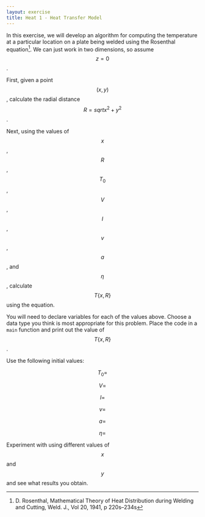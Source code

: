 ```yaml
---
layout: exercise
title: Heat 1 - Heat Transfer Model
---
```


In this exercise, we will develop an algorithm for computing the temperature at a particular location on a plate being welded using the Rosenthal equation[^1]. We can just work in two dimensions, so assume $$ z = 0 $$.

First, given a point $$ (x, y) $$, calculate the radial distance $$ R = sqrt{x^2 + y^2} $$.

Next, using the values of $$ x $$, $$ R $$, $$ T_0 $$, $$ V $$, $$ I $$, $$ v $$, $$ a $$, and $$ \eta $$, calculate $$ T\{x,R\} $$ using the 
equation.

You will need to declare variables for each of the values above. Choose a data type you think is most appropriate for this problem. Place the code 
in a `main` function and print out the value of $$ T\{x,R\} $$. 

Use the following initial values:

$$ T_0 = $$

$$ V = $$

$$ I = $$

$$ v = $$

$$ a = $$

$$ \eta = $$

Experiment with using different values of $$ x $$ and $$ y $$ and see what results you obtain.

[^1]: D. Rosenthal, Mathematical Theory of Heat Distribution during Welding and Cutting, Weld. J., Vol 20, 1941, p 220s–234s
